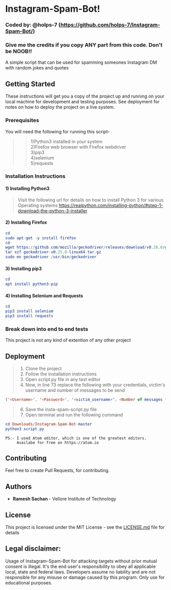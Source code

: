 # Instagram-Spam-Bot!
### Coded by: @holps-7 (https://github.com/holps-7/Instagram-Spam-Bot/)
### Give me the credits if you copy ANY part from this code. Don't be NOOB!!

A simple script that can be used for spamming someones Instagram DM with random jokes and quotes


## Getting Started

These instructions will get you a copy of the project up and running on your local machine for development and testing purposes. See deployment for notes on how to deploy the project on a live system.



### Prerequisites

You will need the following for running this script-<br/>
>>1)Python3 installed in your system<br/>
>>2)Firefox web browser with Firefox webdriver<br/>
>>3)pip3<br/>
>>4)selenium<br/>
>>5)requests<br/>



### Installation Instructions

#### 1) Installing Python3
>Visit the following url for details on how to install Python 3 for various Operating systems https://realpython.com/installing-python/#step-1-download-the-python-3-installer


#### 2) Installing Firefox
```elm
cd
sudo apt-get -y install firefox
cd
wget https://github.com/mozilla/geckodriver/releases/download/v0.26.0/geckodriver-v0.26.0-linux64.tar.gz
tar xzf geckodriver-v0.25.0-linux64.tar.gz
sudo mv geckodriver /usr/bin/geckodriver
```


#### 3) Installing pip3
```elm
cd
apt install python3-pip
```


#### 4) Installing Selenium and Requests
```elm
cd
pip3 install selenium
pip3 install requests
```



### Break down into end to end tests

This project is not any kind of extention of any other project



## Deployment

>1. Clone the project<br/>
>2. Follow the installation instructions<br/>
>3. Open script.py file in any text editor<br/>
>4. Now, in line 73 replace the following with your credentials, victim's username and number of messages to be send<br/>
```elm
('<Username>', '<Password>', '<victim_username>', <Number of messages to be spammed>)
```
>6. Save the insta-spam-script.py file<br/>
>7. Open terminal and run the following command<br/>
```elm
cd Downloads/Instagram-Spam-Bot-master
python3 script.py
```

    PS:- I used Atom editor, which is one of the greatest editors.
         Availabe for free on https://atom.io

## Contributing

Feel free to create Pull Requests, for contributing.


## Authors

  * **Ramesh Sachan** - Vellore Institute of Technology

## License

This project is licensed under the MIT License - see the [LICENSE.md](LICENSE.md) file for details



## Legal disclaimer:

Usage of Instagram-Spam-Bot for attacking targets without prior mutual consent is illegal. It's the end user's responsibility to obey all applicable local, state and federal laws. Developers assume no liability and are not responsible for any misuse or damage caused by this program. Only use for educational purposes.
